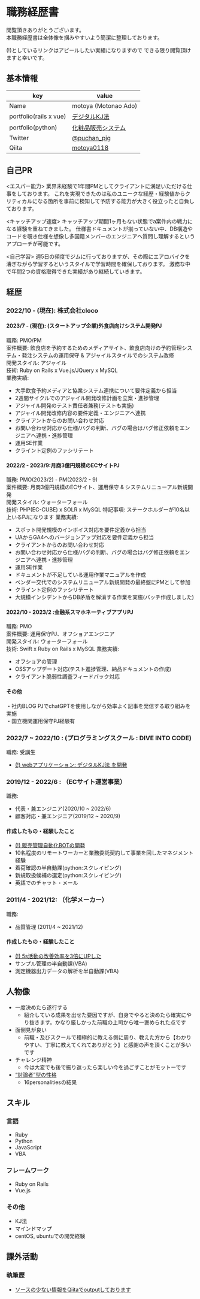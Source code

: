 # 職務経歴書
閲覧頂きありがとうございます。  
本職務経歴書は全体像を掴みやすいよう簡潔に整理しております。

(!)としているリンクはアピールしたい実績になりますので
できる限り閲覧頂けますと幸いです。

## 基本情報

|key|value|
|---|-----|
|Name|motoya (Motonao Ado)|
|portfolio(rails x vue)|[デジタルKJ法](https://qiita.com/motoya0118/items/efbaf8cf2a84f2076b6a)|
|portfolio(python)|[化粧品販売システム](https://qiita.com/motoya0118/items/e264c837035ea6c59193)|
|Twitter|[@puchan_pig](https://twitter.com/puchan_pig)|
|Qiita|[motoya0118](https://qiita.com/motoya0118)|

## 自己PR
<エスパー能力>
業界未経験で1年間PMとしてクライアントに満足いただける仕事をしております。
これを実現できたのは私のユニークな経歴・経験値からクリティカルになる箇所を事前に検知して予防する能力が大きく役立ったと自負しております。

<キャッチアップ速度>
キャッチアップ期間1ヶ月もない状態でa案件内の戦力になる経験を重ねてきました。
仕様書ドキュメントが揃っていない中、DB構造やコードを覗き仕様を想像し多国籍メンバーのエンジニアへ質問し理解するというアプローチが可能です。

<自己学習>
週5日の頻度でジムに行っておりますが、その際にエアロバイクを漕ぎながら学習するというスタイルで学習時間を確保しております。
激務な中で年間2つの資格取得できた実績があり継続していきます。

## 経歴

### 2022/10 - (現在): 株式会社cloco
#### 2023/7 - (現在): (スタートアップ企業)外食店向けシステム開発PJ
職務: PMO/PM<br>
案件概要: 飲食店を予約するためのメディアサイト、飲食店向けの予約管理システム・発注システムの運用保守 & アジャイルスタイルでのシステム改修<br>
開発スタイル: アジャイル<br>
技術: Ruby on Rails x Vue.js/JQuery x MySQL<br>
業務実績:
- 大手飲食予約メディアと協業システム連携について要件定義から担当
- 2週間サイクルでのアジャイル開発改修計画を立案・進捗管理
- アジャイル開発のテスト責任者兼務(テストも実施)
- アジャイル開発改修内容の要件定義・エンジニアへ連携
- クライアントからのお問い合わせ対応
- お問い合わせ対応から仕様/バグの判断、バグの場合はバグ修正依頼をエンジニアへ連携・進捗管理
- 運用SE作業
- クライント定例のファシリテート

#### 2022/2 - 2023/9:月商3億円規模のECサイトPJ
職務: PMO(2023/2) - PM(2023/2 - 9) <br>
案件概要: 月商3億円規模のECサイト、運用保守 & システムリニューアル新規開発<br>
開発スタイル: ウォーターフォール<br>
技術: PHP(EC-CUBE) x SOLR x MySQL
特記事項: ステークホルダーが10名以上いるPJになります
業務実績:
- スポット開発規模のインボイス対応を要件定義から担当
- UAからGA4へのバージョンアップ対応を要件定義から担当
- クライアントからのお問い合わせ対応
- お問い合わせ対応から仕様/バグの判断、バグの場合はバグ修正依頼をエンジニアへ連携・進捗管理
- 運用SE作業
- ドキュメントが不足している運用作業マニュアルを作成
- ベンダー交代でのシステムリニューアル新規開発の最終盤にPMとして参加
- クライント定例のファシリテート
- 大規模インシデントからDB矛盾を解消する作業を実施(バッチ作成しました)

#### 2022/10 - 2023/2 :金融系スマホネーティブアプリPJ
職務: PMO<br>
案件概要: 運用保守PJ、オフショアエンジニア<br>
開発スタイル: ウォーターフォール<br>
技術: Swift x Ruby on Rails x MySQL
業務実績:
- オフショアの管理
- OSSアップデート対応(テスト進捗管理、納品ドキュメントの作成)
- クライアント脆弱性調査フィードバック対応

#### その他
・社内BLOG PJでchatGPTを使用しながら効率よく記事を発信する取り組みを実施<br>
・国立機関運用保守PJ経験有

### 2022/7 ~ 2022/10 : (プログラミングスクール : DIVE INTO CODE)
職務: 受講生

- [(!) webアプリケーション: デジタルKJ法 を開発](https://kj-method.link/)

### 2019/12 - 2022/6 : （ECサイト運営事業）

職務: 
- 代表・兼エンジニア(2020/10 ~ 2022/6)
- 顧客対応・兼エンジニア(2019/12 ~ 2020/9)

#### 作成したもの・経験したこと

- [(!) 販売管理自動化BOTの開発]([https://qiita.com/motoya0118/items/efbaf8cf2a84f2076b6a])
- 10名程度のリモートワーカーと業務委託契約して事業を回したマネジメント経験
- 着荷確認の半自動課(python:スクレイピング)
- 新規取扱候補の選定(python:スクレイピング)
- 英語でのチャット・メール

### 2011/4 - 2021/12: （化学メーカー）

職務: 
- 品質管理 (2011/4 ~ 2021/12)

#### 作成したもの・経験したこと

- [(!) 5s活動の改善効率を3倍にUPした](https://motoya-portfolio.com/5s/)
- サンプル管理の半自動課(VBA)
- 測定機器出力データの解析を半自動課(VBA)

## 人物像
- 一度決めたら遂行する
  - 紹介している成果を出せた要因ですが、自身でやると決めたら確実にやり抜きます。かなり厳しかった前職の上司から唯一褒められた点です
- 面倒見が良い
  - 前職・及びスクールで積極的に教える側に周り、教えた方から【わかりやすい、丁寧に教えてくれてありがとう】と感謝の声を頂くことが多いです
- チャレンジ精神
  - 今は大変でも後で振り返ったら楽しい今を過ごすことがモットーです
- [“討論者”型の性格](https://www.16personalities.com/ja/entp%E5%9E%8B%E3%81%AE%E6%80%A7%E6%A0%BC)
  - 16personalitiesの結果
## スキル
### 言語
- Ruby
- Python
- JavaScript
- VBA

### フレームワーク

- Ruby on Rails
- Vue.js

### その他

- KJ法
- マインドマップ
- centOS, ubuntuでの開発経験

## 課外活動

### 執筆歴
* [ソースの少ない情報をQiitaでoutputしております](https://qiita.com/motoya0118)
